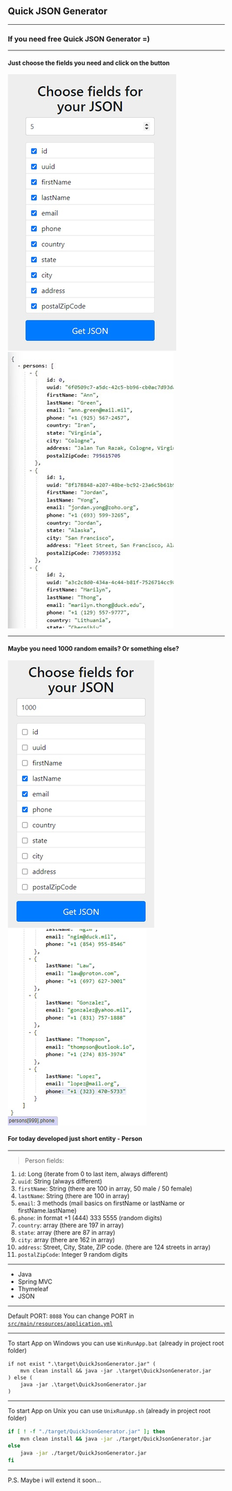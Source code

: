 ## Quick JSON Generator

---

### If you need free Quick JSON Generator =)

---

#### Just choose the fields you need and click on the button

![001.jpg](images%2F001.jpg)
![002_1.jpg](images%2F002_1.jpg)

---

#### Maybe you need 1000 random emails? Or something else?

![003.jpg](images%2F003.jpg)
![004.jpg](images%2F004.jpg)

#### For today developed just short entity - Person

---

>Person fields:
1. `id`: Long (iterate from 0 to last item, always different)
2. `uuid`: String (always different)
3. `firstName`: String (there are 100 in array, 50 male / 50 female)
4. `lastName`: String (there are 100 in array)
5. `email`: 3 methods (mail basics on firstName or lastName or firstName.lastName)
6. `phone`: in format +1 (444) 333 5555 (random digits)
7. `country`: array (there are 197 in array)
8. `state`: array (there are 87 in array)
9. `city`: array (there are 162 in array)
10. `address`: Street, City, State, ZIP code. (there are 124 streets in array)
11. `postalZipCode`: Integer 9 random digits

---

- Java
- Spring MVC
- Thymeleaf
- JSON

---

Default PORT: `8088`
You can change PORT in [`src/main/resources/application.yml`](src/main/resources/application.yml)

---

To start App on Windows you can use `WinRunApp.bat` (already in project root folder)
```batch
if not exist ".\target\QuickJsonGenerator.jar" (
    mvn clean install && java -jar .\target\QuickJsonGenerator.jar
) else (
    java -jar .\target\QuickJsonGenerator.jar
)
```

---

To start App on Unix you can use `UnixRunApp.sh` (already in project root folder)
```bash
if [ ! -f "./target/QuickJsonGenerator.jar" ]; then
    mvn clean install && java -jar ./target/QuickJsonGenerator.jar
else
    java -jar ./target/QuickJsonGenerator.jar
fi
```

---

P.S. Maybe i will extend it soon...